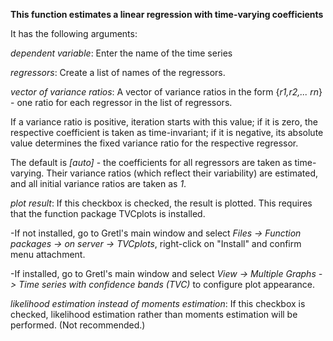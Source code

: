 **This function estimates a linear regression with time-varying coefficients** 

It has the following arguments:

*dependent variable*: Enter the name of the time series 

*regressors*:  Create a list of names of the regressors.

*vector of variance ratios*: A vector of variance ratios in the form
{*r1,r2,... rn*} - one ratio for each regressor in the list of regressors. 

If a variance ratio is positive, iteration starts with this value; if it is zero, the respective coefficient is taken as time-invariant; if it is negative, its absolute value determines the fixed variance ratio for the respective regressor. 

The default is *[auto]* - the coefficients for all regressors are taken as time-varying. Their variance ratios (which reflect their variability) are estimated, and all initial variance ratios are taken as *1*.

*plot result*: If this checkbox is checked, the result is plotted. This requires that the function package TVCplots is installed. 

-If not installed, go to Gretl's main window and select *Files -> Function packages -> on server -> TVCplots*, right-click on "Install" and confirm menu attachment.

-If installed, go to Gretl's main window and select *View -> Multiple Graphs -> Time series with confidence bands (TVC)* to configure plot appearance.
  
*likelihood estimation instead of moments estimation*: If this checkbox is checked, likelihood estimation rather than moments estimation will be performed. (Not recommended.)
